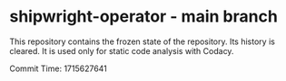 # shipwright-operator - main branch

This repository contains the frozen state of the repository.
Its history is cleared. It is used only for static code
analysis with Codacy.

Commit Time: 1715627641